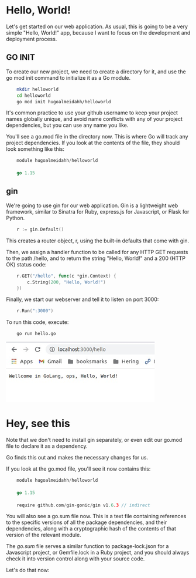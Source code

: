 # Hello, World!

Let's get started on our web application. As usual, this is going to be a very simple "Hello, World!" app, because I want to focus on the development and deployment process.


## GO INIT

To create our new project, we need to create a directory for it, and use the go mod init command to initialize it as a Go module.

```bash
    mkdir helloworld
    cd helloworld
    go mod init hugoalmeidahh/helloworld
```


It's common practice to use your github username to keep your project names globally unique, and avoid name conflicts with any of your project dependencies, but you can use any name you like.

You'll see a go.mod file in the directory now. This is where Go will track any project dependencies. If you look at the contents of the file, they should look something like this:


``` Go
    module hugoalmeidahh/helloworld

    go 1.15
```


## gin
We're going to use gin for our web application. Gin is a lightweight web framework, similar to Sinatra for Ruby, express.js for Javascript, or Flask for Python.

``` Go
    r := gin.Default()
```
This creates a router object, r, using the built-in defaults that come with gin.

Then, we assign a handler function to be called for any HTTP GET requests to the path /hello, and to return the string "Hello, World!" and a 200 (HTTP OK) status code:

``` Go  
    r.GET("/hello", func(c *gin.Context) {
		c.String(200, "Hello, World!")
	})
```

Finally, we start our webserver and tell it to listen on port 3000:

``` Go
    r.Run(":3000")
```
To run this code, execute:

``` bash
    go run hello.go
```

![Hello, World!](webHelloWorld.jpeg)


# Hey, see this

Note that we don't need to install gin separately, or even edit our go.mod file to declare it as a dependency. 

Go finds this out and makes the necessary changes for us.

If you look at the go.mod file, you'll see it now contains this:

``` Go
    module hugoalmeidahh/helloworld

    go 1.15

    require github.com/gin-gonic/gin v1.6.3 // indirect
```

You will also see a go.sum file now. This is a text file containing references to the specific versions of all the package dependencies, and their dependencies, along with a cryptographic hash of the contents of that version of the relevant module.

The *go.sum* file serves a similar function to package-lock.json for a Javascript project, or Gemfile.lock in a Ruby project, and you should always check it into version control along with your source code.

Let's do that now:






